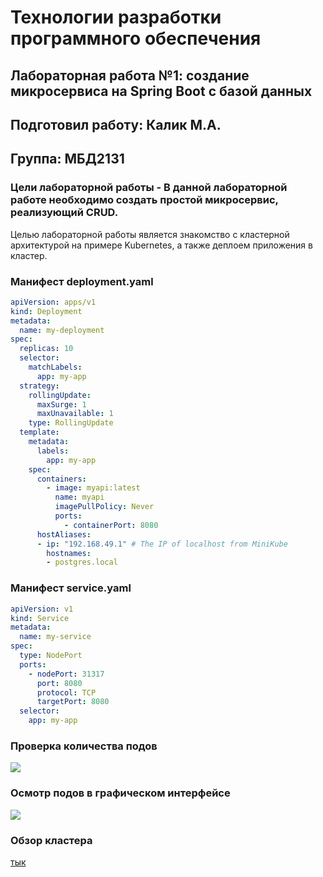 # Технологии разработки программного обеспечения  
## Лабораторная работа №1: создание микросервиса на Spring Boot с базой данных  
## Подготовил работу: Калик М.A. 
## Группа: МБД2131  
### Цели лабораторной работы - В данной лабораторной работе необходимо создать простой микросервис, реализующий CRUD.  
Целью лабораторной работы является знакомство с кластерной архитектурой на примере Kubernetes, а также деплоем приложения в кластер.
### Манифест deployment.yaml
```yaml
apiVersion: apps/v1
kind: Deployment
metadata:
  name: my-deployment
spec:
  replicas: 10
  selector:
    matchLabels:
      app: my-app
  strategy:
    rollingUpdate:
      maxSurge: 1
      maxUnavailable: 1
    type: RollingUpdate
  template:
    metadata:
      labels:
        app: my-app
    spec:
      containers:
        - image: myapi:latest
          name: myapi
          imagePullPolicy: Never
          ports:
            - containerPort: 8080
      hostAliases:
      - ip: "192.168.49.1" # The IP of localhost from MiniKube
        hostnames:
        - postgres.local
```
### Манифест service.yaml
```yaml
apiVersion: v1
kind: Service
metadata:
  name: my-service
spec:
  type: NodePort
  ports:
    - nodePort: 31317
      port: 8080
      protocol: TCP
      targetPort: 8080
  selector:
    app: my-app
```
### Проверка количества подов
<img src='https://a.radikal.ru/a21/2201/d8/2cfec874a594.jpg'>

### Осмотр подов в графическом интерфейсе
<img src='https://d.radikal.ru/d27/2201/94/588c90b94b3f.jpg'>

### Обзор кластера
[тык](https://disk.yandex.ru/i/6x7Efr1aODlfzg)
